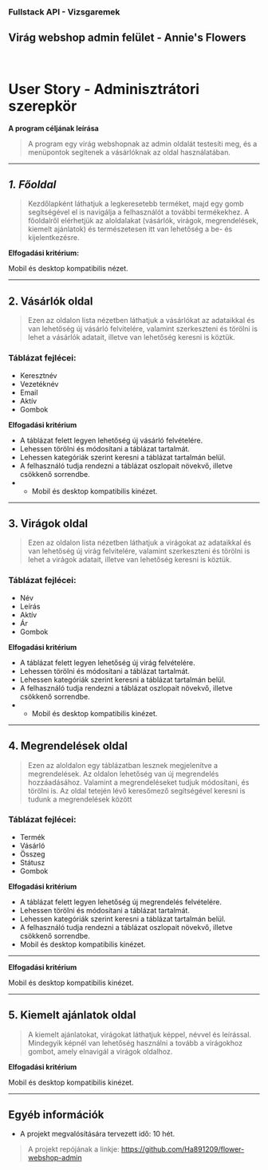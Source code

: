 ### Fullstack API - Vizsgaremek

## **Virág webshop admin felület - Annie's Flowers**
<br>


# **User Story - Adminisztrátori szerepkör**

**A program céljának leírása**
> A program egy virág webshopnak az admin oldalát testesíti meg, és a menüpontok segítenek a vásárlóknak az oldal használatában.
---
## _**1. Főoldal**_
> Kezdőlapként láthatjuk a legkeresetebb terméket, majd egy gomb segítségével el is navigálja a felhasználót a további termékekhez.
> A főoldalről elérhetjük az aloldalakat (vásárlók, virágok, megrendelések, kiemelt ajánlatok) és természetesen itt van lehetőség a be- és kijelentkezésre.

**Elfogadási kritérium:**  

Mobil és desktop kompatibilis nézet.

---
## **2. Vásárlók oldal**

> Ezen az oldalon lista nézetben láthatjuk a vásárlókat az adataikkal és van lehetőség új vásárló felvitelére, valamint szerkeszteni és törölni is lehet a vásárlók adatait, illetve van lehetőség keresni is köztük. 

### Táblázat fejlécei:
- Keresztnév
- Vezetéknév
- Email
- Aktív
- Gombok

**Elfogadási kritérium**

- A táblázat felett legyen lehetőség új vásárló felvételére.
- Lehessen törölni és módosítani a táblázat tartalmát. 
- Lehessen kategóriák szerint keresni a táblázat tartalmán belül.
- A felhasználó tudja rendezni a táblázat oszlopait növekvő, illetve csökkenő sorrendbe. 
- - Mobil és desktop kompatibilis kinézet.

---

## **3. Virágok oldal**

> Ezen az oldalon lista nézetben láthatjuk a virágokat az adataikkal és van lehetőség új virág felvitelére, valamint szerkeszteni és törölni is lehet a virágok adatait, illetve van lehetőség keresni is köztük. 

### Táblázat fejlécei:
- Név
- Leírás
- Aktív
- Ár
- Gombok

**Elfogadási kritérium**

- A táblázat felett legyen lehetőség új virág felvételére.
- Lehessen törölni és módosítani a táblázat tartalmát. 
- Lehessen kategóriák szerint keresni a táblázat tartalmán belül.
- A felhasználó tudja rendezni a táblázat oszlopait növekvő, illetve csökkenő sorrendbe. 
- - Mobil és desktop kompatibilis kinézet.

---
## **4. Megrendelések oldal**

> Ezen az aloldalon egy táblázatban lesznek megjelenítve a megrendelések. Az oldalon lehetőség van új megrendelés hozzáadásához. Valamint a megrendeléseket tudjuk módosítani, és törölni is. 
Az oldal tetején lévő keresőmező segítségével keresni is tudunk a megrendelések között

### Táblázat fejlécei:
- Termék
- Vásárló
- Összeg
- Státusz
- Gombok

**Elfogadási kritérium**

- A táblázat felett legyen lehetőség új megrendelés felvételére.
- Lehessen törölni és módosítani a táblázat tartalmát. 
- Lehessen kategóriák szerint keresni a táblázat tartalmán belül.
- A felhasználó tudja rendezni a táblázat oszlopait növekvő, illetve csökkenő sorrendbe. 
- Mobil és desktop kompatibilis kinézet.
---

**Elfogadási kritérium**

Mobil és desktop kompatibilis kinézet.

---
## **5. Kiemelt ajánlatok oldal**

> A kiemelt ajánlatokat, virágokat láthatjuk képpel, névvel és leírással. Mindegyik képnél van lehetőség használni a tovább a virágokhoz gombot, amely elnavigál a virágok oldalhoz.

**Elfogadási kritérium**

Mobil és desktop kompatibilis kinézet.

---

## **Egyéb információk**

- A projekt megvalósítására tervezett idő: 10 hét. 
> A projekt repójának a linkje: https://github.com/Ha891209/flower-webshop-admin
   